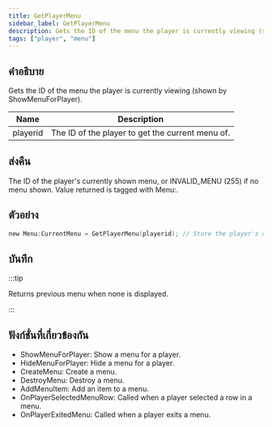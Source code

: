 ```yaml
---
title: GetPlayerMenu
sidebar_label: GetPlayerMenu
description: Gets the ID of the menu the player is currently viewing (shown by ShowMenuForPlayer).
tags: ["player", "menu"]
---
```


## คำอธิบาย

Gets the ID of the menu the player is currently viewing (shown by ShowMenuForPlayer).

| Name     | Description                                      |
| -------- | ------------------------------------------------ |
| playerid | The ID of the player to get the current menu of. |

## ส่งคืน

The ID of the player's currently shown menu, or INVALID_MENU (255) if no menu shown. Value returned is tagged with Menu:.

## ตัวอย่าง

```c
new Menu:CurrentMenu = GetPlayerMenu(playerid); // Store the player's current menu in 'CurrentMenu'
```

## บันทึก

:::tip

Returns previous menu when none is displayed.

:::

## ฟังก์ชั่นที่เกี่ยวข้องกัน

- ShowMenuForPlayer: Show a menu for a player.
- HideMenuForPlayer: Hide a menu for a player.
- CreateMenu: Create a menu.
- DestroyMenu: Destroy a menu.
- AddMenuItem: Add an item to a menu.
- OnPlayerSelectedMenuRow: Called when a player selected a row in a menu.
- OnPlayerExitedMenu: Called when a player exits a menu.
